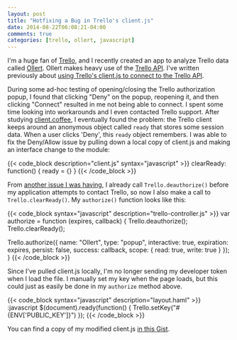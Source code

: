 ```yaml
---
layout: post
title: "Hotfixing a Bug in Trello's client.js"
date: 2014-08-22T06:08:21-04:00
comments: true
categories: [trello, ollert, javascript]
---
```


I'm a huge fan of [Trello](https://trello.com), and I recently created an app to analyze Trello data called [Ollert](https://ollertapp.com). Ollert makes heavy use of the [Trello API](http://trello.com/docs). I've written previously about [using Trello's client.js to connect to the Trello API](/blog/2014/03/18/connecting-to-the-trello-api/).

During some ad-hoc testing of opening/closing the Trello authorization popup, I found that clicking "Deny" on the popup, reopening it, and then clicking "Connect" resulted in me not being able to connect. I spent some time looking into workarounds and I even contacted Trello support. After studying [client.coffee](https://trello.com/1/client.coffee), I eventually found the problem: the Trello client keeps around an anonymous object called `ready` that stores some session data. When a user clicks 'Deny', this `ready` object remembers. I was able to fix the Deny/Allow issue by pulling down a local copy of client.js and making an interface change to the module:

{{< code_block description="client.js" syntax="javascript" >}}
  clearReady: function() {
    ready = {}
  }
{{< /code_block >}}

From [another issue I was having](/blog/2014/07/07/deauthorizing-token-with-the-trello-client/), I already call `Trello.deauthorize()` before my application attempts to contact Trello, so now I also make a call to `Trello.clearReady()`. My `authorize()` function looks like this:

{{< code_block syntax="javascript" description="trello-controller.js" >}}
var authorize = function (expires, callback) {
  Trello.deauthorize();
  Trello.clearReady();

  Trello.authorize({
    name: "Ollert",
    type: "popup",
    interactive: true,
    expiration: expires,
    persist: false,
    success: callback,
    scope: {
      read: true,
      write: true
    }
  });
}
{{< /code_block >}}

Since I've pulled client.js locally, I'm no longer sending my developer token when I load the file. I manually set my key when the page loads, but this could just as easily be done in my `authorize` method above.

{{< code_block syntax="javascript" description="layout.haml" >}}
:javascript
  $(document).ready(function() {
    Trello.setKey("#{ENV['PUBLIC_KEY']}")
  });
{{< /code_block >}}

You can find a copy of my modified client.js [in this Gist](https://gist.github.com/larryprice/1e67ddcd53c686fbc1de).
